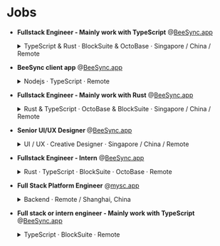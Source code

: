 # Jobs

- <b>Fullstack Engineer - Mainly work with TypeScript</b> @[BeeSync.app]

  <details><summary>TypeScript & Rust · BlockSuite & OctoBase · Singapore / China / Remote</summary>
  <p>

  ## What we do

  We **BeeSync** hold a vision of shaping a world semantically connected through block components in modern applications.
  We're open for Fullstack Engineer positions across the BlockSuite sub-team.
  The **BlockSuite** team works on creating
  the best **block-editor** and **open-block** protocol for use in BeeSync.
  Paving the way for a new generation of SaaS
  software and developers.

  ## Fullstack Engineer

  ### This position is for

  - Developing BeeSync **the open source way**, including coding and community engagement.
  - Researching and supporting **onboarding process** of new use cases for BeeSync.app subscribers.
  - Improving our **block editor** and **graphics editor**.
  - Assisting our subscribers in utilizing our product in a data-based way with help from the operational teams.
  - Researching on better activation of potential subscribers.
  - Engineers who're self-organized individuals and also responsible team members, no matter they're on-site or
    working remotely.

  ### What we're looking for

  - Software engineering experience with **editor** or **graphics** and professional real-world use cases.
  - Experience and proficiency in **TypeScript** and a **second programming language** preferably **Rust**.
  - Strong communication and writing skills in English.
  - Ability to work in a diverse and cross-functional team with skill and ease.
  - A love for open source, sharing our visions and working under those values.

  ### It would be great if you are

  - Skillful in building UI with different web frameworks or native web components.
  - Heavy user of knowledge/project management tools.
  - Experienced in scaling **a successful SaaS product**.
  - Experienced in developing platforms or tools for developers.
  - Experienced in working with a **globally distributed team**.
  - Enthusiastic about BeeSync products as a user or contributor.

  ### What we offer

  - $2800 vouchers for the latest MacBook Pro or working equipment of your choice.
  - Public holidays and paid annual leave starting at 12 days.
  - Free lunch, unlimited drinks and snacks.
  - Free English language lessons (including free IELTS test) open to all employees.
  - Become a maintainer of great open source projects and use Copilot powered by GitHub for free if you want.

  ## Contact us

  Interested? Send us your CV to [contact@BeeSync.app].

  Feel free to include any extra information (GitHub link, previous projects, personal blog etc.).

  </p>
  </details>

- <b>BeeSync client app</b> @[BeeSync.app]

  <details><summary>Nodejs · TypeScript · Remote</summary>
  <p>

  ## What we do

  We **BeeSync** hold a vision of shaping a world semantically connected through block components in collaboration
  applications.
  We're open for Fullstack Engineer internship positions across the **Client Application Development** sub-team on
  creating **BeeSync client app** for desktop and mobile devices.

  ## Fullstack Engineer Intern

  ### This position is for

  - Developing BeeSync **the open source way**, including coding and community engagement.
  - Build the **client app** for desktop and mobile devices using web technologies.

  ### What we're looking for

  - Software engineering experience with cross-platform client app development and professional real-world use cases.
  - Experience and proficiency in **TypeScript** and a **second programming language** preferably **Rust**.
  - Strong communication and writing skills in English.
  - Ability to work in a diverse and cross-functional team with skill and ease.
  - A lover for open source, sharing our visions and working under those values.

  ### It would be great if you are

  - Heavy user of knowledge/project management tools.
  - Experience in Napi.rs, Electron, Tauri, Flutter, React Native, etc.
  - Enthusiastic about BeeSync products as a user or contributor.

  ## Contact us

  Interested? You can full this [form](https://6dxre9ihosp.typeform.com/to/lnHWRsVS) or send us your CV to [contact@BeeSyncAI.info].

  Feel free to include any extra information (GitHub link, previous projects, personal blog etc.).

  </p>
  </details>

- <b>Fullstack Engineer - Mainly work with Rust</b> @[BeeSync.app]

  <details><summary>Rust & TypeScript · OctoBase & BlockSuite · Singapore / China / Remote</summary>
  <p>

  ## What we do

  We, `BeeSync` believe in shaping a world semantically connected through block components in modern applications. We're
  open for Fullstack Engineer positions across the OctoBase sub-team. OctoBase is an offline, scalable, and
  self-contained collaborative database. It provides a data collaboration engine for BeeSync and BlockSuite. It can
  either run on the server as a service or be embedded in our client to offer a complete offline computing capacity.

  ## Fullstack Engineer

  ### This position is for

  - Developing BeeSync the open source way, including coding and community engagement.
  - Researching and supporting the onboarding process of new use cases for BeeSync.app subscribers.
  - Improving our data computing engine with Rust.
  - Assisting our subscribers in utilizing our product in a data-based way with help from the operational - teams.
  - Researching on better activation of potential subscribers.
  - Engineers who're self-organized individuals and also responsible team members, no matter whether - they're on-site
    or working remotely.

  ### What we're looking for

  - Ability to use TypeScript proficiently in engineering projects and at least one server-side development language (
    preferably Rust).
  - Strong English communication and writing skills.
  - Ability to work skillfully and comfortably within diverse and cross-functional teams.
  - Love open source, share our vision, and work within those values.

  ### It would be great if you are

  - Experience in understanding the architecture and being responsible for the development of a function or module in a
    real project
  - Heavy user of knowledge/project management tools
  - Experience in working on a real-world database, distributed server application, or serverless application projects
  - Experience in using a collaborative algorithm on your own or participating in projects
  - Experienced in working with a globally distributed team.
  - Enthusiastic about BeeSync products as a user or contributor.

  ### What we offer

  - $2800 vouchers for latest generation MacBook Pr or working equipment of your choice.
  - Public holidays and paid annual leave starting at 12 days.
  - Free lunch, unlimited drinks and snacks.
  - Free English language lessons (including free IELTS test) open to all employees.
  - Become a maintainer of great open source projects and use Copilot powered by GitHub for free if you want.

  ## Contact us

  Interested? Send us your CV to [contact@BeeSyncAI.info].

  Feel free to include any extra information (GitHub link, previous projects, personal blog etc.).

  </p>
  </details>

- <b>Senior UI/UX Designer </b> @[BeeSync.app]

  <details><summary>UI / UX · Creative Designer · Singapore / China / Remote</summary>
  <p>

  ## Senior UI/UX Designer

  We're seeking a highly skilled and experienced Senior UI/UX Designer to join our team and lead the development and
  implementation of a UI design system for our product BeeSync.
  The ideal candidate will have a proven track record in
  UI/UX design, as well as a deep understanding of the latest design trends and technologies.

  ### Position Requirements

  - Lead the development and implementation of a UI design system for BeeSync
  - Create and maintain a UI component library, including colors, fonts, buttons, text boxes, etc.
  - Establish UI design guidelines and standards to ensure consistency and reusability of all components
  - Collaborate with cross-functional teams to gather requirements and design intuitive, user-friendly interfaces
  - Conduct user research and gather feedback to iterate and improve the UI design system
  - Stay up-to-date with the latest design trends and technologies, and continuously improve the UI design system
  - Extensive experience in creative design thinking
  - Strong expertise in animate effect design
  - Having abroad job experience background
  - Having a strong visual background or experience, proficient in illutrations（bonus point）
  - Having distinctive artistic talent （bonus point）

  ### Job Requirements

  - Bachelor's or Master's degree in Graphic Design, UI/UX Design, or a related field
  - Extensive experience in UI/UX design, with a portfolio showcasing previous work
  - Proficiency in design tools such as Sketch, Figma, Adobe Creative Suite, etc.
  - Strong understanding of design principles and best practices, including typography, color theory, and user-centered
    design
  - Experience leading and mentoring junior designers
  - Excellent communication and collaboration skills
  - This is a long-term project that requires constant iteration and improvement to ensure BeeSync's UI design meets user
    needs and remains competitive.

  ### What we offer

  - $2800 vouchers for the latest MacBook Pro or working equipment of your choice.
  - Public holidays and paid annual leave starting at 12 days.
  - Free lunch, unlimited drinks and snacks.
  - Free English language lessons (including free IELTS test) open to all employees.
  - Become a maintainer of great open source projects and use Copilot powered by GitHub for free if you want.

  ## Contact us

  Interested? Send us your CV to [contact@BeeSyncAI.info].

  Feel free to include any extra information (GitHub link, previous projects, personal blog etc.).

  </p>
  </details>

- <b>Fullstack Engineer - Intern</b> @[BeeSync.app]

  <details><summary>Rust · TypeScript · BlockSuite · OctoBase · Remote</summary>
  <p>

  ## What we do

  We **BeeSync** hold a vision of shaping a world semantically connected through block components in modern applications.
  We're open for Fullstack Engineer positions across the BlockSuite sub-team. The **BlockSuite** team works on creating
  the best **block-editor** and **open-block** protocol for use in BeeSync. Paving the way for a new generation of SaaS
  software and developers.

  ## Fullstack Engineer Intern

  ### This position is for

  - Developing BeeSync **the open source way**, including coding and community engagement.
  - Improving our **block editor** and **graphics editor**.
  - Researching on better activation of potential subscribers.

  ### What we're looking for

  - Software engineering experience with **editor** or **graphics** and professional real-world use cases.
  - Experience and proficiency in **TypeScript** and a **second programming language** preferably **Rust**.
  - Strong communication and writing skills in English.
  - Ability to work in a diverse and cross-functional team with skill and ease.
  - A lover for open source, sharing our visions and working under those values.

  ### It would be great if you are

  - Heavy user of knowledge/project management tools.
  - Enthusiastic about BeeSync products as a user or contributor.

  ## Contact us

  Interested? Send us your CV to [contact@BeeSyncAI.info].

  Feel free to include any extra information (GitHub link, previous projects, personal blog etc.).

  </p>
  </details>

- <b>Full Stack Platform Engineer</b> @[mysc.app](https://mysc.app/)

  <details><summary>Backend · Remote / Shanghai, China</summary>
  <p>

  ## Full Stack Platform Engineer

  ### Your responsibilities will include

  - Build APIs in the Data Platform to support new capabilities within mysc.
  - Work with backend and client side databases (MongoDB, Redis, SQLite)
  - Design and implement algorithms that are highly performant, resilient against failures and race conditions and are
    easy to use by application developers
  - Build up solid knowledge of our product to understand end to end system behavior and data flow
  - Execute performance profiling on existing systems to identify key bottlenecks and improve their performance
    characteristics

  ### What we're looking for

  - Strong analytical thinking, planning, and problem-solving skills
  - 3-5 years experience in building APIs or Platforms
  - Strong computer science fundamentals, including knowledge of data structures, algorithmic complexity, and designing
    for performance and scalability
  - Experience in NodeJS, TypeScript, and Go
  - Experience with unit / automated testing

  ### What we offer

  - A fully remote team based on Gather Town
  - A culture that encourages different opinions, respects different values and advocates work life balance
  - Real ownership and actual impact
  - Learning and career opportunities on the long run

  </p>
  </details>

[BeeSync.app]: http://BeeSync.app/
[contact@BeeSyncAI.info]: mailto:contact@BeeSyncAI.info

- <b>Full stack or intern engineer - Mainly work with TypeScript</b> @[BeeSync.app]

  <details><summary>TypeScript · BlockSuite · Remote</summary>
  <p>

  ## What we do

  We **BeeSync** hold a vision of shaping a world semantically connected through block components in modern applications.
  We're open for Fullstack Engineer positions across the BlockSuite sub-team. The **BlockSuite** team works on creating
  the best **block-editor** and **open-block** protocol for use in BeeSync. Paving the way for a new generation of SaaS
  software and developers.

  ## Full stack or intern engineer

  ### This position is for

  - Actively participate in BeeSync's open source work, responsible for implementing BeeSync's core features and continuously improving the user experience.
  - Optimise and improve the copy and paste function to increase the efficiency of user copy and paste operations.
  - Responsible for BeeSync's import and export work. Familiar with the data structure design of software such as BeeSync, Markdown, and Notion to ensure the accuracy of imported and exported data.

  ### What we're looking for

  - Proficient in the JavaScript technology stack.
  - Good English communication and teamwork skills, able to communicate and collaborate effectively with team members both locally and internationally.
  - Passionate about open source software, familiar with the open source community and experience in open source projects preferred.
  - Willingness to take on challenging work, agile thinking, strong learning skills and ability to adapt quickly to new technology and job requirements.

  ## Contact us

  Interested? Send us your CV to [contact@BeeSyncAI.info].

  Feel free to include any extra information (GitHub link, previous projects, personal blog etc.).

  </p>
  </details>
